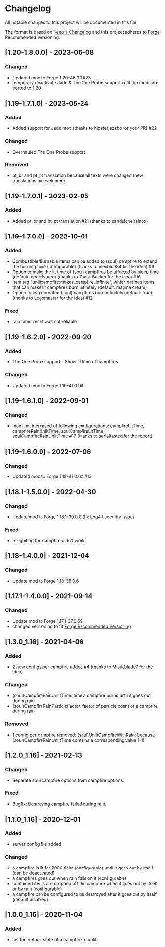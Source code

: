 # Changelog
All notable changes to this project will be documented in this file.

The format is based on [Keep a Changelog](http://keepachangelog.com/en/1.0.0/) and this project adheres to [Forge Recommended Versioning](https://mcforge.readthedocs.io/en/latest/conventions/versioning/).

## [1.20-1.8.0.0] - 2023-06-08
### Changed
- Updated mod to Forge 1.20-46.0.1 #23
- temporary deactivate Jade & The One Probe support until the mods are ported to 1.20

## [1.19-1.7.1.0] - 2023-05-24
### Added
- Added support for Jade mod (thanks to hipsterjazzbo for your PR) #22

### Changed
- Overhauled The One Probe support 

### Removed
- pt_br and pt_pt translation because all texts were changed (new translations are welcome)

## [1.19-1.7.0.1] - 2023-02-05
### Added
- Added pt_br and pt_pt translation #21 (thanks to sanduicheirainox)

## [1.19-1.7.0.0] - 2022-10-01
### Added
- Combustible/Burnable items can be added to (soul) campfire to extend the burning time (configurable) (thanks to elexblue84 for the idea) #6
- Option to make the lit time of (soul) campfires be affected by sleep time (default: deactivated) (thanks to Toast-Bucket for the idea) #16
- Item tag "unlitcampfire:makes_campfire_infinite", which defines items that can make lit campfires burn infinitely (default: magma cream)
- Option to let generated (soul) campfires burn infinitely (default: true) (thanks to Legomastar for the idea) #12

### Fixed
- rain timer reset was not reliable

## [1.19-1.6.2.0] - 2022-09-20
### Added
- The One Probe support - Show lit time of campfires

### Changed
- Updated mod to Forge 1.19-41.0.96

## [1.19-1.6.1.0] - 2022-09-01
### Changed
- max limit increased of following configurations: campfireLitTime, campfireRainUnlitTime, soulCampfireLitTime, soulCampfireRainUnlitTime #17 (thanks to serialtasted for the report)

## [1.19-1.6.0.0] - 2022-07-06
### Changed
- Updated mod to Forge 1.19-41.0.62 #13

## [1.18.1-1.5.0.0] - 2022-04-30
### Changed
- Update mod to Forge 1.18.1-39.0.0 (fix Log4J security issue)

### Fixed
- re-igniting the campfire didn't work

## [1.18-1.4.0.0] - 2021-12-04
### Changed
- Update mod to Forge 1.18-38.0.6

## [1.17.1-1.4.0.0] - 2021-09-14
### Changed
- Update mod to Forge 1.17.1-37.0.59
- changed versioning to fit [Forge Recommended Versioning](https://mcforge.readthedocs.io/en/latest/conventions/versioning/)

## [1.3.0_1.16] - 2021-04-06
### Added
- 2 new configs per campfire added #4 (thanks to Misticblade7 for the idea)

### Changed
- (soul)CampfireRainUnlitTime: time a campfire burns until it goes out during rain
- (soul)CampfireRainParticleFactor: factor of particle count of a campfire during rain

### Removed
- 1 config per campfire removed: (soul)UnlitCampfireWithRain: because (soul)CampfireRainUnlitTime contains a corresponding value (-1)

## [1.2.0_1.16] - 2021-02-13
### Changed
- Separate soul campfire options from campfire options.

### Fixed
- Bugfix: Destroying campfire failed during rain.

## [1.1.0_1.16] - 2020-12-01
### Added
- server config file added

### Changed
- a campfire is lit for 2000 ticks (configurable) until it goes out by itself (can be deactivated)
- a campfires goes out when rain falls on it (configurable)
- contained items are dropped off the campfire when it goes out by itself or by rain (configurable)
- a campfire can be configured to be destroyed after it goes out by itself (default disabled)

## [1.0.0_1.16] - 2020-11-04
### Added
- set the default state of a campfire to unlit

